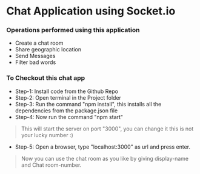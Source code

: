 # Chat Application using Socket.io

### Operations performed using this application 

- Create a chat room
- Share geographic location
- Send Messages
- Filter bad words

### To Checkout this chat app

- Step-1: Install code from the Github Repo
- Step-2: Open terminal in the Project folder
- Step-3: Run the command "npm install", this installs all the dependencies from the package.json file
- Step-4: Now run the command "npm start"
> This will start the server on port "3000", you can change it this is not your lucky number :)
- Step-5: Open a browser, type "localhost:3000" as url and press enter.

> Now you can use the chat room as you like by giving display-name and Chat room-number.
